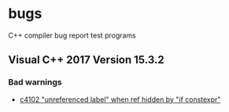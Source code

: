 ﻿<!--
Copyright Glen Knowles 2017.
Distributed under the Boost Software License, Version 1.0.
-->

<!--
[![AppVeyor Status](https://ci.appveyor.com/api/projects/status/02i9uq9asqlb6opy/branch/master?svg=true)
  ](https://ci.appveyor.com/project/gknowles/dimcli/branch/master "msvc 2015, msvc 2017")
[![Travis Status](https://travis-ci.org/gknowles/dimcli.svg?branch=master)
  ](https://travis-ci.org/gknowles/dimcli "gcc 6.2, clang 3.6, clang 3.9")
-->
# bugs

C++ compiler bug report test programs

## Visual C++ 2017 Version 15.3.2
### Bad warnings
- [c4102 "unreferenced label" when ref hidden by "if constexpr"](tests/c4102/c4102.cpp)
